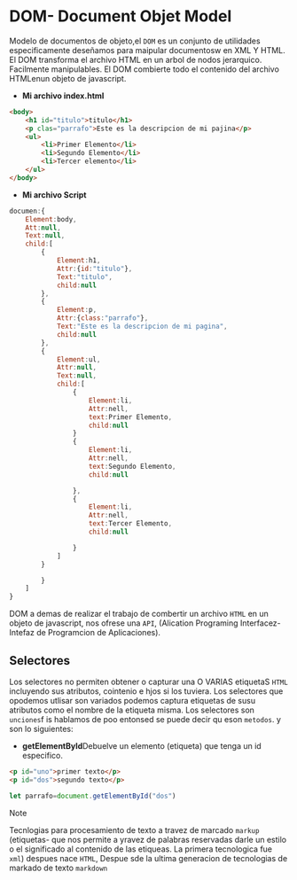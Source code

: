# DOM- Document Objet Model
Modelo de documentos de objeto,el `DOM` es un conjunto de utilidades especificamente deseñamos para maipular documentosw en XML Y HTML.
El DOM transforma el archivo HTML en un arbol de nodos jerarquico.  Facilmente manipulables.
El DOM combierte todo el contenido del archivo HTMLenun objeto de javascript.
- **Mi archivo index.html**
```html
<body>
    <h1 id="titulo">titulo</h1>
    <p clas="parrafo">Este es la descripcion de mi pajina</p>
    <ul>
        <li>Primer Elemento</li>
        <li>Segundo Elemento</li>
        <li>Tercer elemento</li>
    </ul>
</body>
```
- **Mi archivo Script**
```js
documen:{
    Element:body,
    Att:null,
    Text:null,
    child:[
        {
            Element:h1,
            Attr:{id:"titulo"},
            Text:"titulo",
            child:null
        },
        {
            Element:p,
            Attr:{class:"parrafo"},
            Text:"Este es la descripcion de mi pagina",
            child:null
        },
        {
            Element:ul,
            Attr:null,
            Text:null,
            child:[
                {
                    Element:li,
                    Attr:nell,
                    text:Primer Elemento,
                    child:null
                }
                {
                    Element:li,
                    Attr:nell,
                    text:Segundo Elemento,
                    child:null

                },
                {
                    Element:li,
                    Attr:nell,
                    text:Tercer Elemento,
                    child:null

                }
            ]
        }

        }
    ]
}
```
DOM a demas de realizar el trabajo de combertir un archivo `HTML` en un objeto de javascript, nos ofrese una `API`, (Alication Programing Interfacez- Intefaz de Programcion de Aplicaciones). 

## Selectores
Los selectores no permiten obtener o capturar una O VARIAS etiquetaS `HTML`  incluyendo sus atributos, cointenio e hjos si los tuviera.
Los selectores que opodemos utlisar son variados podemos captura etiquetas de susu atributos como el nombre de la etiqueta misma.
Los selectores  son `unciones`f is hablamos de poo entonsed se puede decir  qu eson `metodos`.
y son lo siguientes:

- **getElementById**Debuelve un elemento (etiqueta) que tenga un id especifico.
```html
<p id="uno">primer texto</p>
<p id="dos">segundo texto</p>
```

```js
let parrafo=document.getElementById("dos")
```

>[!NOTE]
>Tecnlogias para procesamiento de texto a travez de marcado `markup` (etiquetas- que nos permite a yravez de palabras reservadas darle un estilo o el significado al contenido de las etiqueas. La primera tecnologica fue  `xml`) despues nace `HTML`, Despue sde  la ultima generacion de tecnologias de markado de texto `markdown`